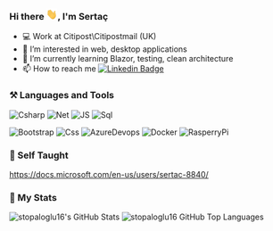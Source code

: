 <h3>Hi there <img src="/Img/Hi.gif" height="20px" width="20px">, I'm Sertaç</h3> 

- 💻 Work at Citipost\Citipostmail (UK)
- 👀 I’m interested in web, desktop applications
- 🌱 I’m currently learning Blazor, testing, clean architecture
- 📫 How to reach me  [![Linkedin Badge](https://img.shields.io/badge/-Linkedin-blue?style=flat&logo=Linkedin&logoColor=white)](https://www.linkedin.com/in/sertac-t-149919b9)

### ⚒️ Languages and Tools

![Csharp](https://img.shields.io/badge/CSharp-informational?style=for-the-badge&logo=c-sharp&logoColor=fff&color=darkgreen)
![Net](https://img.shields.io/badge/.NET-5C2D91?style=for-the-badge&logo=.net&logoColor=white)
![JS](https://img.shields.io/badge/JavaScript-informational?style=for-the-badge&logo=JavaScript&logocolor=F7DF1E)
![Sql](https://img.shields.io/badge/Microsoft_SQL_Server-CC2927?style=for-the-badge&logo=microsoft-sql-server&logoColor=white)

![Bootstrap](https://img.shields.io/badge/Bootstrap-informational?style=flat&logo=Bootstrap&color=7952B3&logoColor=white)
![Css](https://img.shields.io/badge/CSS3-informational?style=flat&logo=CSS3&color=1572B6)
![AzureDevops](https://img.shields.io/badge/Azure_DevOps-0078D7?style=flat&logo=azure-devops&logoColor=white)
![Docker](https://img.shields.io/badge/docker-%230db7ed.svg?style=flat&logo=docker&logoColor=white)
![RasperryPi](https://img.shields.io/badge/Raspberry%20Pi-A22846?style=flat&logo=Raspberry%20Pi&logoColor=white)

### 📎 Self Taught

https://docs.microsoft.com/en-us/users/sertac-8840/

### 🏅 My Stats

<img height="180em" width="380em" src="https://github-readme-stats.vercel.app/api?username=stopaloglu16&show_icons=true&theme=great-gatsby&count_private=true" alt="stopaloglu16's GitHub Stats" />
<img height="180em" width="380em" src="https://github-readme-stats.vercel.app/api/top-langs/?username=stopaloglu16&theme=great-gatsby&layout=compact" 
    alt="stopaloglu16 GitHub Top Languages" />
    
<!---
Stopaloglu16/Stopaloglu16 is a ✨ special ✨ repository because its `README.md` (this file) appears on your GitHub profile.
You can click the Preview link to take a look at your changes.
--->
